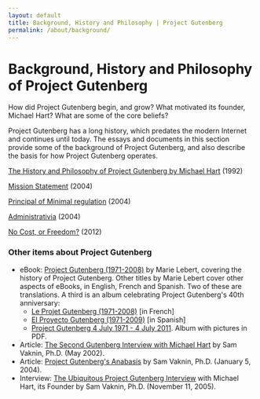 ```yaml
---
layout: default
title: Background, History and Philosophy | Project Gutenberg
permalink: /about/background/
---
```


Background, History and Philosophy of Project Gutenberg
=======================================================

How did Project Gutenberg begin, and grow? What motivated
its founder, Michael Hart? What are some of the core beliefs?

Project Gutenberg has a long history, which predates the modern
Internet and continues until today. The essays and documents in this
section provide some of the background of Project Gutenberg, and also
describe the basis for how Project Gutenberg operates.

[The History and Philosophy of Project Gutenberg by Michael Hart](/about/background/history_and_philosphy.html) (1992)

[Mission Statement](/about/background/mission_statement.html) (2004)

[Principal of Minimal regulation](/about/background/minimal_regulation.html) (2004)

[Administrativia](/about/background/administrivia.html) (2004)

[No Cost, or Freedom?](/about/background/free_ebook.md) (2012)

### Other items about Project Gutenberg
- eBook: [Project Gutenberg (1971-2008)](https://www.gutenberg.org/ebooks/27045) by Marie Lebert, covering the history of Project Gutenberg. Other titles by Marie Lebert cover other aspects of eBooks, in English, French and Spanish. Two of these are translations. A third is an album celebrating Project Gutenberg's 40th anniversary:
  - [Le Projet Gutenberg (1971-2008)](https://www.gutenberg.org/ebooks/27046) [in French]
  - [El Proyecto Gutenberg (1971-2009)](https://www.gutenberg.org/ebooks/31633) [in Spanish]
  - [Project Gutenberg 4 July 1971 - 4 July 2011](https://www.gutenberg.org/ebooks/36616). Album with pictures in PDF.
- Article: [The Second Gutenberg Interview with Michael Hart](http://samvak.tripod.com/busiweb29.html) by Sam Vaknin, Ph.D. (May 2002).
- Article: [Project Gutenberg's Anabasis](http://samvak.tripod.com/busiweb39.html) by Sam Vaknin, Ph.D. (January 5, 2004).
- Interview: [The Ubiquitous Project Gutenberg Interview](http://samvak.tripod.com/busiweb46.html) with Michael Hart, its Founder by Sam Vaknin, Ph.D. (November 11, 2005).


